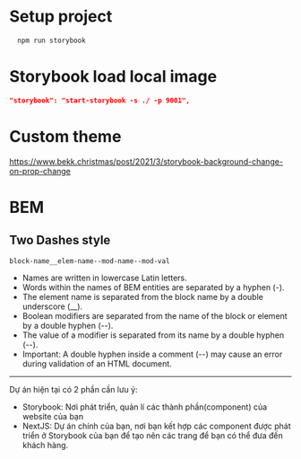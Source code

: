 # Setup project
```bash
  npm run storybook
```
# Storybook load local image

```json
"storybook": "start-storybook -s ./ -p 9001",
```

# Custom theme

https://www.bekk.christmas/post/2021/3/storybook-background-change-on-prop-change

# BEM

## Two Dashes style

`block-name__elem-name--mod-name--mod-val`

- Names are written in lowercase Latin letters.
- Words within the names of BEM entities are separated by a hyphen (-).
- The element name is separated from the block name by a double underscore (\_\_).
- Boolean modifiers are separated from the name of the block or element by a double hyphen (--).
- The value of a modifier is separated from its name by a double hyphen (--).
- Important: A double hyphen inside a comment (--) may cause an error during validation of an HTML document.

---

Dự án hiện tại có 2 phần cần lưu ý:

- Storybook: Nơi phát triển, quản lí các thành phần(component) của website của bạn
- NextJS: Dự án chính của bạn, nơi bạn kết hợp các component được phát triển ở Storybook của bạn để tạo nên các trang để bạn có thể đưa đến khách hàng.
